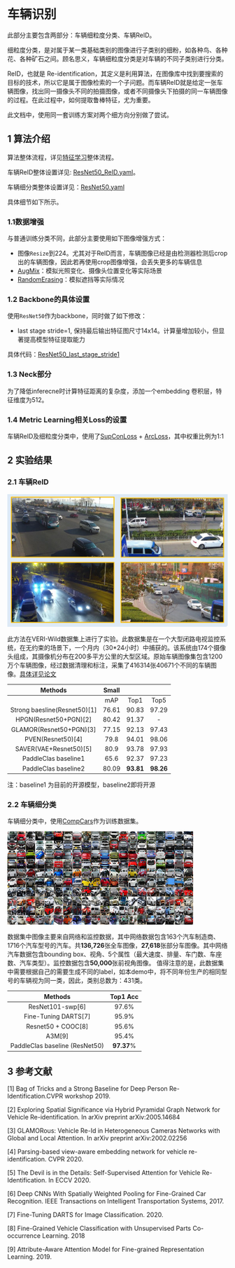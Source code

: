 # 车辆识别
此部分主要包含两部分：车辆细粒度分类、车辆ReID。

细粒度分类，是对属于某一类基础类别的图像进行子类别的细粉，如各种鸟、各种花、各种矿石之间。顾名思义，车辆细粒度分类是对车辆的不同子类别进行分类。

ReID，也就是 Re-identification，其定义是利用算法，在图像库中找到要搜索的目标的技术，所以它是属于图像检索的一个子问题。而车辆ReID就是给定一张车辆图像，找出同一摄像头不同的拍摄图像，或者不同摄像头下拍摄的同一车辆图像的过程。在此过程中，如何提取鲁棒特征，尤为重要。

此文档中，使用同一套训练方案对两个细方向分别做了尝试。

## 1 算法介绍
算法整体流程，详见[特征学习](./feature_learning.md)整体流程。

车辆ReID整体设置详见: [ResNet50_ReID.yaml](../../../ppcls/configs/Vehicle/ResNet50_ReID.yaml)。

车辆细分类整体设置详见：[ResNet50.yaml](../../../ppcls/configs/Vehicle/ResNet50.yaml)

具体细节如下所示。

### 1.1数据增强

与普通训练分类不同，此部分主要使用如下图像增强方式：

- 图像`Resize`到224。尤其对于ReID而言，车辆图像已经是由检测器检测后crop出的车辆图像，因此若再使用crop图像增强，会丢失更多的车辆信息
- [AugMix](https://arxiv.org/abs/1912.02781v1)：模拟光照变化、摄像头位置变化等实际场景
- [RandomErasing](https://arxiv.org/pdf/1708.04896v2.pdf)：模拟遮挡等实际情况

### 1.2 Backbone的具体设置

使用`ResNet50`作为backbone，同时做了如下修改：

 - last stage stride=1, 保持最后输出特征图尺寸14x14。计算量增加较小，但显著提高模型特征提取能力


具体代码：[ResNet50_last_stage_stride1](../../../ppcls/arch/backbone/variant_models/resnet_variant.py)

### 1.3 Neck部分

为了降低inferecne时计算特征距离的复杂度，添加一个embedding 卷积层，特征维度为512。

### 1.4 Metric Learning相关Loss的设置

车辆ReID及细粒度分类中，使用了[SupConLoss](../../../ppcls/loss/supconloss.py) + [ArcLoss](../../../ppcls/arch/gears/arcmargin.py)，其中权重比例为1:1

## 2 实验结果

### 2.1 车辆ReID

<img src="../../images/recognition/vehicle/cars.JPG" style="zoom:50%;" />

此方法在VERI-Wild数据集上进行了实验。此数据集是在一个大型闭路电视监控系统，在无约束的场景下，一个月内（30*24小时）中捕获的。该系统由174个摄像头组成，其摄像机分布在200多平方公里的大型区域。原始车辆图像集包含1200万个车辆图像，经过数据清理和标注，采集了416314张40671个不同的车辆图像。[具体详见论文](https://github.com/PKU-IMRE/VERI-Wild)

|         **Methods**          | **Small** |           |           |
| :--------------------------: | :-------: | :-------: | :-------: |
|                              |    mAP    |   Top1    |   Top5    |
| Strong baesline(Resnet50)[1] |   76.61   |   90.83   |   97.29   |
|    HPGN(Resnet50+PGN)[2]     |   80.42   |   91.37   |     -     |
|   GLAMOR(Resnet50+PGN)[3]    |   77.15   |   92.13   |   97.43   |
|      PVEN(Resnet50)[4]       |   79.8    |   94.01   |   98.06   |
|    SAVER(VAE+Resnet50)[5]    |   80.9    |   93.78   |   97.93   |
|    PaddleClas  baseline1     |   65.6    |   92.37   |   97.23   |
|    PaddleClas  baseline2     |   80.09   | **93.81** | **98.26** |

注：baseline1 为目前的开源模型，baseline2即将开源

### 2.2 车辆细分类

车辆细分类中，使用[CompCars](http://mmlab.ie.cuhk.edu.hk/datasets/comp_cars/index.html)作为训练数据集。

![](../../images/recognition/vehicle/CompCars.png)

数据集中图像主要来自网络和监控数据，其中网络数据包含163个汽车制造商、1716个汽车型号的汽车。共**136,726**张全车图像，**27,618**张部分车图像。其中网络汽车数据包含bounding box、视角、5个属性（最大速度、排量、车门数、车座数、汽车类型）。监控数据包含**50,000**张前视角图像。
值得注意的是，此数据集中需要根据自己的需要生成不同的label，如本demo中，将不同年份生产的相同型号的车辆视为同一类，因此，类别总数为：431类。

|           **Methods**           |  Top1 Acc  |
| :-----------------------------: | :--------: |
|        ResNet101-swp[6]         |   97.6%    |
|      Fine-Tuning DARTS[7]       |   95.9%    |
|       Resnet50 + COOC[8]        |   95.6%    |
|             A3M[9]              |   95.4%    |
| PaddleClas  baseline (ResNet50) | **97.37**% |

## 3 参考文献

[1] Bag of Tricks and a Strong Baseline for Deep Person Re-Identification.CVPR workshop 2019.

[2] Exploring Spatial Significance via Hybrid Pyramidal Graph Network for Vehicle Re-identification. In arXiv preprint arXiv:2005.14684

[3] GLAMORous: Vehicle Re-Id in Heterogeneous Cameras Networks with Global and Local Attention. In arXiv preprint arXiv:2002.02256

[4] Parsing-based view-aware embedding network for vehicle re-identification. CVPR 2020.

[5] The Devil is in the Details: Self-Supervised Attention for Vehicle Re-Identification. In ECCV 2020.

[6] Deep CNNs With Spatially Weighted Pooling for Fine-Grained Car Recognition. IEEE Transactions on Intelligent Transportation Systems, 2017.

[7] Fine-Tuning DARTS for Image Classification. 2020.

[8] Fine-Grained Vehicle Classification with Unsupervised Parts Co-occurrence Learning. 2018

[9] Attribute-Aware Attention Model for Fine-grained Representation Learning. 2019.
